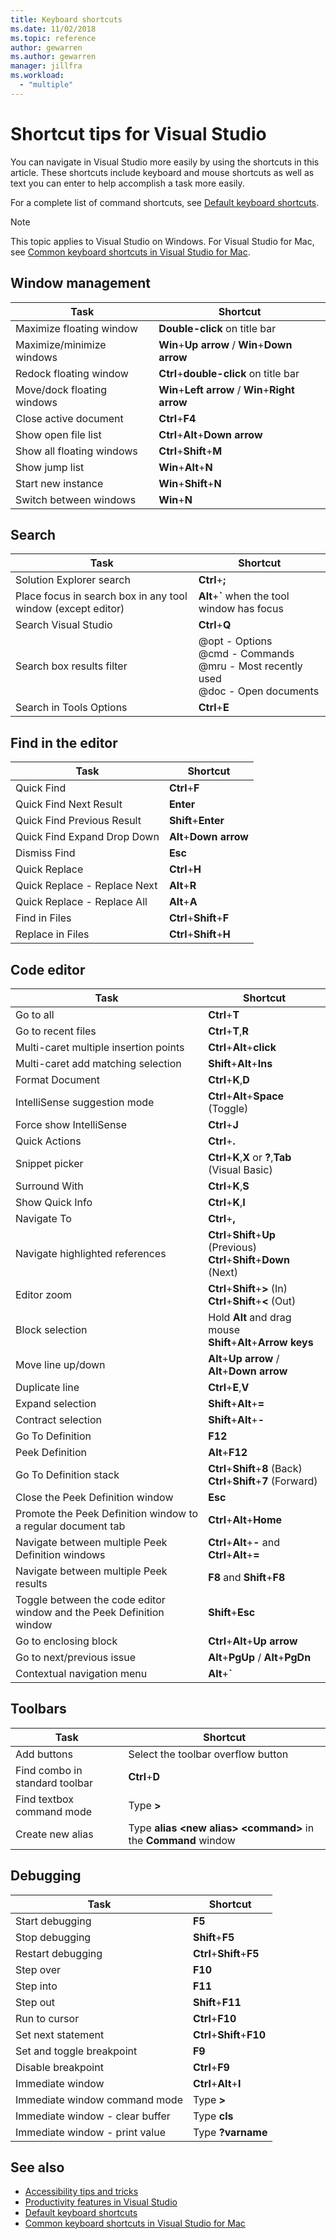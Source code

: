 ```yaml
---
title: Keyboard shortcuts
ms.date: 11/02/2018
ms.topic: reference
author: gewarren
ms.author: gewarren
manager: jillfra
ms.workload:
  - "multiple"
---
```

# Shortcut tips for Visual Studio

You can navigate in Visual Studio more easily by using the shortcuts in this article. These shortcuts include keyboard and mouse shortcuts as well as text you can enter to help accomplish a task more easily.

For a complete list of command shortcuts, see [Default keyboard shortcuts](../ide/default-keyboard-shortcuts-in-visual-studio.md).

> [!NOTE]
> This topic applies to Visual Studio on Windows. For Visual Studio for Mac, see [Common keyboard shortcuts in Visual Studio for Mac](/visualstudio/mac/keyboard-shortcuts).

## Window management

|Task|Shortcut|
|-|-|
|Maximize floating window|**Double-click** on title bar|
|Maximize/minimize windows|**Win**+**Up arrow** / **Win**+**Down arrow**|
|Redock floating window|**Ctrl**+**double-click** on title bar|
|Move/dock floating windows|**Win**+**Left arrow** / **Win**+**Right arrow**|
|Close active document|**Ctrl**+**F4**|
|Show open file list|**Ctrl**+**Alt**+**Down arrow**|
|Show all floating windows|**Ctrl**+**Shift**+**M**|
|Show jump list|**Win**+**Alt**+**N**|
|Start new instance|**Win**+**Shift**+**N**|
|Switch between windows|**Win**+**N**|

## Search

|Task|Shortcut|
|-|-|
|Solution Explorer search|**Ctrl**+**;**|
|Place focus in search box in any tool window (except editor)|**Alt**+**`** when the tool window has focus|
|Search Visual Studio|**Ctrl**+**Q**|
|Search box results filter|@opt - Options<br />@cmd - Commands<br />@mru - Most recently used<br />@doc - Open documents|
|Search in Tools Options|**Ctrl**+**E**|

## Find in the editor

|Task|Shortcut|
|-|-|
|Quick Find|**Ctrl**+**F**|
|Quick Find Next Result|**Enter**|
|Quick Find Previous Result|**Shift**+**Enter**|
|Quick Find Expand Drop Down|**Alt**+**Down arrow**|
|Dismiss Find|**Esc**|
|Quick Replace|**Ctrl**+**H**|
|Quick Replace - Replace Next|**Alt**+**R**|
|Quick Replace - Replace All|**Alt**+**A**|
|Find in Files|**Ctrl**+**Shift**+**F**|
|Replace in Files|**Ctrl**+**Shift**+**H**|

## Code editor

|Task|Shortcut|
|-|-|
|Go to all|**Ctrl**+**T**|
|Go to recent files|**Ctrl**+**T**,**R**|
|Multi-caret multiple insertion points|**Ctrl**+**Alt**+**click**|
|Multi-caret add matching selection|**Shift**+**Alt**+**Ins**|
|Format Document|**Ctrl**+**K**,**D**|
|IntelliSense suggestion mode|**Ctrl**+**Alt**+**Space** (Toggle)|
|Force show IntelliSense|**Ctrl**+**J**|
|Quick Actions|**Ctrl**+**.**|
|Snippet picker|**Ctrl**+**K**,**X** or **?**,**Tab** (Visual Basic)|
|Surround With|**Ctrl**+**K**,**S**|
|Show Quick Info|**Ctrl**+**K**,**I**|
|Navigate To|**Ctrl**+**,**|
|Navigate highlighted references|**Ctrl**+**Shift**+**Up** (Previous)<br />**Ctrl**+**Shift**+**Down** (Next)|
|Editor zoom|**Ctrl**+**Shift**+**>** (In)<br />**Ctrl**+**Shift**+**<** (Out)|
|Block selection|Hold **Alt** and drag mouse<br />**Shift**+**Alt**+**Arrow keys**|
|Move line up/down|**Alt**+**Up arrow** / **Alt**+**Down arrow**|
|Duplicate line|**Ctrl**+**E**,**V**|
|Expand selection|**Shift**+**Alt**+**=**|
|Contract selection|**Shift**+**Alt**+**-**|
|Go To Definition|**F12**|
|Peek Definition|**Alt**+**F12**|
|Go To Definition stack|**Ctrl**+**Shift**+**8** (Back)<br />**Ctrl**+**Shift**+**7** (Forward)|
|Close the Peek Definition window|**Esc**|
|Promote the Peek Definition window to a regular document tab|**Ctrl**+**Alt**+**Home**|
|Navigate between multiple Peek Definition windows|**Ctrl**+**Alt**+**-** and **Ctrl**+**Alt**+**=**|
|Navigate between multiple Peek results|**F8** and **Shift**+**F8**|
|Toggle between the code editor window and the Peek Definition window|**Shift**+**Esc**|
|Go to enclosing block|**Ctrl**+**Alt**+**Up arrow**|
|Go to next/previous issue|**Alt**+**PgUp** / **Alt**+**PgDn**|
|Contextual navigation menu|**Alt**+**`**|

## Toolbars

|Task|Shortcut|
|-|-|
|Add buttons|Select the toolbar overflow button|
|Find combo in standard toolbar|**Ctrl**+**D**|
|Find textbox command mode|Type **>**|
|Create new alias|Type **alias \<new alias> \<command>** in the **Command** window|

## Debugging

|Task|Shortcut|
|-|-|
|Start debugging|**F5**|
|Stop debugging|**Shift**+**F5**|
|Restart debugging|**Ctrl**+**Shift**+**F5**|
|Step over|**F10**|
|Step into|**F11**|
|Step out|**Shift**+**F11**|
|Run to cursor|**Ctrl**+**F10**|
|Set next statement|**Ctrl**+**Shift**+**F10**|
|Set and toggle breakpoint|**F9**|
|Disable breakpoint|**Ctrl**+**F9**|
|Immediate window|**Ctrl**+**Alt**+**I**|
|Immediate window command mode|Type **>**|
|Immediate window - clear buffer|Type **cls**|
|Immediate window - print value|Type **?varname**|

## See also

- [Accessibility tips and tricks](../ide/reference/accessibility-tips-and-tricks.md)
- [Productivity features in Visual Studio](productivity-features.md)
- [Default keyboard shortcuts](../ide/default-keyboard-shortcuts-in-visual-studio.md)
- [Common keyboard shortcuts in Visual Studio for Mac](/visualstudio/mac/keyboard-shortcuts)